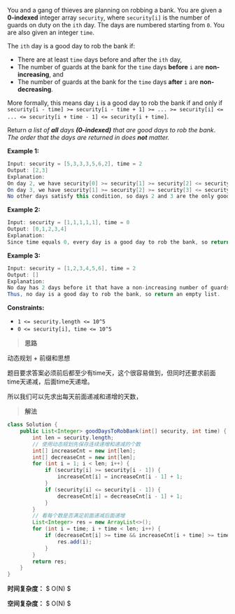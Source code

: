 You and a gang of thieves are planning on robbing a bank. You are given a **0-indexed** integer array `security`, where `security[i]` is the number of guards on duty on the `ith` day. The days are numbered starting from `0`. You are also given an integer `time`.

The `ith` day is a good day to rob the bank if:

- There are at least `time` days before and after the `ith` day,
- The number of guards at the bank for the `time` days **before** `i` are **non-increasing**, and
- The number of guards at the bank for the `time` days **after** `i` are **non-decreasing**.

More formally, this means day `i` is a good day to rob the bank if and only if `security[i - time] >= security[i - time + 1] >= ... >= security[i] <= ... <= security[i + time - 1] <= security[i + time]`.

Return *a list of **all** days **(0-indexed)** that are good days to rob the bank*. *The order that the days are returned in does **not** matter.*

 

**Example 1:**

```java
Input: security = [5,3,3,3,5,6,2], time = 2
Output: [2,3]
Explanation:
On day 2, we have security[0] >= security[1] >= security[2] <= security[3] <= security[4].
On day 3, we have security[1] >= security[2] >= security[3] <= security[4] <= security[5].
No other days satisfy this condition, so days 2 and 3 are the only good days to rob the bank.
```

**Example 2:**

```java
Input: security = [1,1,1,1,1], time = 0
Output: [0,1,2,3,4]
Explanation:
Since time equals 0, every day is a good day to rob the bank, so return every day.
```

**Example 3:**

```java
Input: security = [1,2,3,4,5,6], time = 2
Output: []
Explanation:
No day has 2 days before it that have a non-increasing number of guards.
Thus, no day is a good day to rob the bank, so return an empty list.
```

 

**Constraints:**

- `1 <= security.length <= 10^5`
- `0 <= security[i], time <= 10^5`



> **思路**

动态规划 + 前缀和思想

题目要求答案必须前后都至少有time天，这个很容易做到，但同时还要求前面time天递减，后面time天递增。

所以我们可以先求出每天前面递减和递增的天数，



> **解法**

```java
class Solution {
    public List<Integer> goodDaysToRobBank(int[] security, int time) {
        int len = security.length;
        // 使用动态规划先保存连续递增和递减的个数
        int[] increaseCnt = new int[len];
        int[] decreaseCnt = new int[len];
        for (int i = 1; i < len; i++) {
            if (security[i] >= security[i - 1]) {
                increaseCnt[i] = increaseCnt[i - 1] + 1;
            }
            if (security[i] <= security[i - 1]) {
                decreaseCnt[i] = decreaseCnt[i - 1] + 1;
            }
        }
        // 看每个数是否满足前面递减后面递增
        List<Integer> res = new ArrayList<>();
        for (int i = time; i + time < len; i++) {
            if (decreaseCnt[i] >= time && increaseCnt[i + time] >= time) {
                res.add(i);
            }
        }
        return res;
    }
}
```

**时间复杂度：** $ O(N) $

**空间复杂度：** $ O(N) $